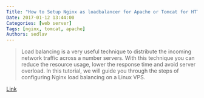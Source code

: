 ```yaml
---
Title: "How to Setup Nginx as loadbalancer for Apache or Tomcat for HTTP/HTTPS"
Date: 2017-01-12 13:44:00
Categories: [web server]
Tags: [nginx, tomcat, apache]
Authors: sedlav
---
```


> Load balancing is a very useful technique to distribute the incoming network traffic across a number servers. With this technique you can reduce the resource usage, lower the response time and avoid server overload. In this tutorial, we will guide you through the steps of configuring Nginx load balancing on a Linux VPS.

[Link](https://www.rosehosting.com/blog/set-up-nginx-load-balancing/)
